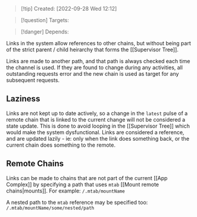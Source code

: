 >[!tip] Created: [2022-09-28 Wed 12:12]

>[!question] Targets: 

>[!danger] Depends: 

Links in the system allow references to other chains, but without being part of the strict parent / child heirarchy that forms the [[Supervisor Tree]].

Links are made to another path, and that path is always checked each time the channel is used.  If they are found to change during any activities, all outstanding requests error and the new chain is used as target for any subsequent requests.

## Laziness
Links are not kept up to date actively, so a change in the `latest` pulse of a remote chain that is linked to the current change will not be considered a state update.  This is done to avoid looping in the [[Supervisor Tree]] which would make the system dysfunctional.  Links are considered a reference, and are updated lazily - ie: only when the link does something back, or the current chain does something to the remote.

## Remote Chains
Links can be made to chains that are not part of the current [[App Complex]] by specifying a path that uses `mtab` [[Mount remote chains|mounts]].  For example: `/.mtab/mountName`

A nested path to the `mtab` reference may be specified too: `/.mtab/mountName/some/nested/path`

